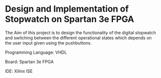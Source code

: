 # Design and Implementation of Stopwatch on Spartan 3e FPGA

The Aim of this project is to design the functionality of the digital stopwatch and switching
between the different operational states which depends on the user input given using the pushbuttons.

Programming Language: VHDL

Board: Spartan 3e FPGA

IDE: Xilinx ISE
